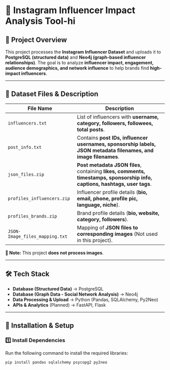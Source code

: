 # 📌 Instagram Influencer Impact Analysis Tool-hi

## 🚀 Project Overview
This project processes the **Instagram Influencer Dataset** and uploads it to **PostgreSQL (structured data)** and **Neo4j (graph-based influencer relationships)**. The goal is to analyze **influencer impact, engagement, audience demographics, and network influence** to help brands find **high-impact influencers**.

---

## 📂 **Dataset Files & Description**
| **File Name** | **Description** |
|--------------|---------------|
| `influencers.txt` | List of influencers with **username, category, followers, followees, total posts**. |
| `post_info.txt` | Contains **post IDs, influencer usernames, sponsorship labels, JSON metadata filenames, and image filenames**. |
| `json_files.zip` | **Post metadata JSON files**, containing **likes, comments, timestamps, sponsorship info, captions, hashtags, user tags**. |
| `profiles_influencers.zip` | Influencer profile details (**bio, email, phone, profile pic, language, niche**). |
| `profiles_brands.zip` | Brand profile details (**bio, website, category, followers**). |
| `JSON-Image_files_mapping.txt` | Mapping of **JSON files to corresponding images** (Not used in this project). |

**📌 Note:** This project **does not process images**.

---

## 🛠️ **Tech Stack**
- **Database (Structured Data)** → PostgreSQL  
- **Database (Graph Data - Social Network Analysis)** → Neo4j  
- **Data Processing & Upload** → Python (Pandas, SQLAlchemy, Py2Neo)  
- **APIs & Analytics** (Planned) → FastAPI, Flask  

---

## 📌 **Installation & Setup**
### **1️⃣ Install Dependencies**
Run the following command to install the required libraries:
```bash
pip install pandas sqlalchemy psycopg2 py2neo
